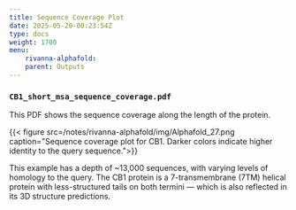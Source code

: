 ```yaml
---
title: Sequence Coverage Plot
date: 2025-05-20-00:23:54Z
type: docs 
weight: 1700
menu: 
    rivanna-alphafold:
    parent: Outputs
---
```


### `CB1_short_msa_sequence_coverage.pdf`

This PDF shows the sequence coverage along the length of the protein. 

{{< figure src=/notes/rivanna-alphafold/img/Alphafold_27.png caption="Sequence coverage plot for CB1. Darker colors indicate higher identity to the query sequence.">}}

This example has a depth of ~13,000 sequences, with varying levels of homology to the query.
The CB1 protein is a 7-transmembrane (7TM) helical protein with less-structured tails on both termini — which is also reflected in its 3D structure predictions.



